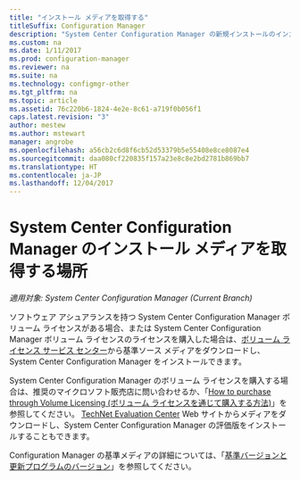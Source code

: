 ```yaml
---
title: "インストール メディアを取得する"
titleSuffix: Configuration Manager
description: "System Center Configuration Manager の新規インストールのインストール メディアを検索する場所。"
ms.custom: na
ms.date: 1/11/2017
ms.prod: configuration-manager
ms.reviewer: na
ms.suite: na
ms.technology: configmgr-other
ms.tgt_pltfrm: na
ms.topic: article
ms.assetid: 76c220b6-1824-4e2e-8c61-a719f0b056f1
caps.latest.revision: "3"
author: mestew
ms.author: mstewart
manager: angrobe
ms.openlocfilehash: a56cb2c6d8f6cb52d53379b5e55408e8ce8087e4
ms.sourcegitcommit: daa080cf220835f157a23e8c8e2bd2781b869bb7
ms.translationtype: HT
ms.contentlocale: ja-JP
ms.lasthandoff: 12/04/2017
---
```

# <a name="where-to-get-installation-media-for-system-center-configuration-manager"></a>System Center Configuration Manager のインストール メディアを取得する場所

*適用対象: System Center Configuration Manager (Current Branch)*

ソフトウェア アシュアランスを持つ System Center Configuration Manager ボリューム ライセンスがある場合、または System Center Configuration Manager ボリューム ライセンスのライセンスを購入した場合は、[ボリューム ライセンス サービス センター](https://www.microsoft.com/Licensing/servicecenter/default.aspx)から基準ソース メディアをダウンロードし、System Center Configuration Manager をインストールできます。   

System Center Configuration Manager のボリューム ライセンスを購入する場合は、推奨のマイクロソフト販売店に問い合わせるか、「[How to purchase through Volume Licensing (ボリューム ライセンスを通じて購入する方法)]( https://www.microsoft.com/Licensing/how-to-buy/how-to-buy.aspx)」を参照してください。 [TechNet Evaluation Center]( https://www.microsoft.com/en-us/evalcenter/evaluate-system-center-configuration-manager-and-endpoint-protection) Web サイトからメディアをダウンロードし、System Center Configuration Manager の評価版をインストールすることもできます。

Configuration Manager の基準メディアの詳細については、「[基準バージョンと更新プログラムのバージョン](/sccm/core/servers/manage/updates#a-namebkmkbaselinesa-baseline-and-update-versions)」を参照してください。
